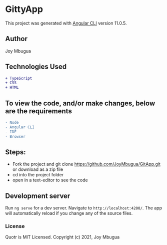 # GittyApp

This project was generated with [Angular CLI](https://github.com/angular/angular-cli) version 11.0.5.

## Author
Joy Mbugua

## Technologies Used
```diff
+ TypeScript
+ CSS
+ HTML
```

## To view the code, and/or make changes, below are the requirements
```diff
- Node
- Angular CLI
- IDE
- Browser
```

## Steps:
* Fork the project and git clone https://github.com/JoyMbugua/GitApp.git or download as a zip file
* cd into the project folder
* open in a text-editor to see the code

## Development server

Run `ng serve` for a dev server. Navigate to `http://localhost:4200/`. The app will automatically reload if you change any of the source files.

### License
Quotr is MIT Licensed.
Copyright (c) 2021, Joy Mbugua